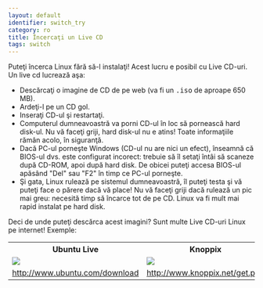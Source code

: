```yaml
---
layout: default
identifier: switch_try
category: ro
title: Încercaţi un Live CD
tags: switch
---
```


Puteţi încerca Linux fără să-l instalaţi!
Acest lucru e posibil cu Live CD-uri. Un live cd lucrează aşa:


<ul>
<li>Descărcaţi o imagine de CD de pe web (va fi un <tt>.iso</tt> de aproape 650 MB).</li>
<li>Ardeţi-l pe un CD gol.</li>

<li>Inseraţi CD-ul şi restartaţi.</li>

<li>Computerul dumneavoastră va porni CD-ul în loc să pornească hard disk-ul. Nu vă faceţi griji, hard disk-ul nu e atins! Toate informaţiile rămân acolo, în siguranţă.</li>

<li>Dacă PC-ul porneşte Windows (CD-ul nu are nici un efect), înseamnă că BIOS-ul dvs. este
configurat incorect: trebuie să îl setaţi întâi să scaneze după CD-ROM, apoi după hard disk.
De obicei puteţi accesa BIOS-ul apăsând "Del" sau "F2" în timp ce PC-ul porneşte.</li>
<li>Şi gata, Linux rulează pe sistemul dumneavoastră, îl puteţi testa şi vă puteţi
face o părere dacă vă place! Nu vă faceţi griji dacă rulează un pic mai greu: necesită timp
să încarce tot de pe CD. Linux va fi mult mai rapid instalat pe hard disk.</li>


</ul>
Deci de unde puteţi descărca acest imagini? Sunt multe Live CD-uri Linux
pe internet! Exemple:


<table cols="2">
<tr>
<th>Ubuntu Live</th>
<th>Knoppix</th>
</tr>

<tr>
<td><a href="/img/ubuntu.png"><img src="/img/ubuntu_thumbnail.png" /></a></td>
<td><a href="/img/knoppix.png"><img src="/img/knoppix_thumbnail.png" /></a></td>
</tr>

<tr>
<td><a 
href="http://www.ubuntu.com/download">http://www.ubuntu.com/download</a></td>
<td><a 
href="http://www.knoppix.net/get.php">http://www.knoppix.net/get.php</a></td>
</tr>

</table>

